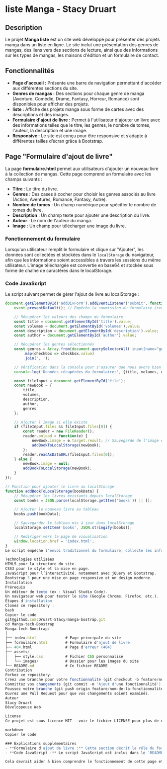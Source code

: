 # liste Manga  - Stacy Druart

## Description
Le projet **Manga liste** est un site web développé pour présenter des projets manga dans un liste en ligne. Le site inclut une présentation des genres de mangas, des liens vers des sections de lecture, ainsi que des informations sur les types de mangas, les maisons d'édition et un formulaire de contact.

## Fonctionnalités
- **Page d'accueil :** Présente une barre de navigation permettant d'accéder aux différentes sections du site.
- **Genres de mangas :** Des sections pour chaque genre de manga (Aventure, Comédie, Drame, Fantasy, Horreur, Romance) sont disponibles pour afficher des projets.
- **liste :** Affiche des projets manga sous forme de cartes avec des descriptions et des images.
- **Formulaire d'ajout de livre :** Permet à l'utilisateur d'ajouter un livre avec des informations telles que le titre, les genres, le nombre de tomes, l'auteur, la description et une image.
- **Responsive :** Le site est conçu pour être responsive et s’adapte à différentes tailles d’écran grâce à Bootstrap.

## Page "Formulaire d'ajout de livre"
La page **formulaire.html** permet aux utilisateurs d'ajouter un nouveau livre à la collection de mangas. Cette page comprend un formulaire avec les champs suivants :
- **Titre** : Le titre du livre.
- **Genres** : Des cases à cocher pour choisir les genres associés au livre (Action, Aventures, Romance, Fantasy, Autre).
- **Nombre de tomes** : Un champ numérique pour spécifier le nombre de tomes du livre.
- **Description** : Un champ texte pour ajouter une description du livre.
- **Auteur** : Le nom de l'auteur du manga.
- **Image** : Un champ pour télécharger une image du livre.

### Fonctionnement du formulaire
Lorsqu'un utilisateur remplit le formulaire et clique sur "Ajouter", les données sont collectées et stockées dans le `localStorage` du navigateur, afin que les informations soient accessibles à travers les sessions du même utilisateur. L'image téléchargée est convertie en base64 et stockée sous forme de chaîne de caractères dans le localStorage.

### Code JavaScript
Le script suivant permet de gérer l'ajout de livre au localStorage :

```javascript
document.getElementById('addDivForm').addEventListener('submit', function(event) {
    event.preventDefault(); // Empêche la soumission du formulaire (rechargement de la page)

    // Récupérer les valeurs des champs du formulaire
    const title = document.getElementById('title').value;
    const volumes = document.getElementById('volumes').value;
    const description = document.getElementById('description').value;
    const author = document.getElementById('author').value;

    // Récupérer les genres sélectionnés
    const genres = Array.from(document.querySelectorAll('input[name="genre"]:checked'))
        .map(checkbox => checkbox.value)
        .join(', ');

    // Vérification dans la console pour s'assurer que nous avons bien les valeurs
    console.log('Données récupérées du formulaire:', {title, volumes, description, author, genres});

    const fileInput = document.getElementById('file');
    const newBook = {
        title,
        volumes,
        description,
        author,
        genres
    };

    // Ajouter l'image si elle existe
    if (fileInput.files && fileInput.files[0]) {
        const reader = new FileReader();
        reader.onload = function(e) {
            newBook.image = e.target.result; // Sauvegarde de l'image en Base64
            addBookToLocalStorage(newBook);
        };
        reader.readAsDataURL(fileInput.files[0]);
    } else {
        newBook.image = null;
        addBookToLocalStorage(newBook);
    }
});

// Fonction pour ajouter le livre au localStorage
function addBookToLocalStorage(bookData) {
    // Récupérer les livres existants depuis localStorage
    const books = JSON.parse(localStorage.getItem('books')) || [];

    // Ajouter le nouveau livre au tableau
    books.push(bookData);

    // Sauvegarder le tableau mis à jour dans localStorage
    localStorage.setItem('books', JSON.stringify(books));

    // Rediriger vers la page de visualisation
    window.location.href = 'index.html';
}
Le script empêche l'envoi traditionnel du formulaire, collecte les informations et les ajoute au localStorage. Une fois les données enregistrées, l'utilisateur est redirigé vers la page d'accueil pour visualiser le livre ajouté.

Technologies utilisées
HTML5 pour la structure du site.
CSS3 pour le style et la mise en page.
JavaScript pour l’interactivité, notamment avec jQuery et Bootstrap.
Bootstrap 5 pour une mise en page responsive et un design moderne.
Installation
Prérequis
Un éditeur de texte (ex : Visual Studio Code).
Un navigateur web pour tester le site (Google Chrome, Firefox, etc.).
Étapes d'installation
Clonez ce repository :
bash
Copier le code
git@github.com:Druart-Stacy/manga-bostrap.git
cd Manga-tech-Boostrap
Manga-tech-Boostrap/
│
├── index.html             # Page principale du site
├── formulaire.html        # Formulaire d'ajout de livre
├── 404.html               # Page d'erreur (404)
├── assets/
│   ├── style.css          # Fichier CSS personnalisé
│   └── images/            # Dossier pour les images du site
└── README.md              # Ce fichier README
Contribution
Forkez ce repository.
Créez une branche pour votre fonctionnalité (git checkout -b feature/nom-de-la-fonctionnalité).
Committez vos changements (git commit -m 'Ajout d'une fonctionnalité').
Poussez votre branche (git push origin feature/nom-de-la-fonctionnalité).
Ouvrez une Pull Request pour que vos changements soient examinés.
Auteur
Stacy Druart
Développeuse Web

License
Ce projet est sous licence MIT - voir le fichier LICENSE pour plus de détails.

markdown
Copier le code

### Explications supplémentaires
- **Formulaire d'ajout de livre :** Cette section décrit le rôle du formulaire sur `formulaire.html`. Il permet aux utilisateurs de saisir des informations détaillées sur un manga, et ces informations sont ensuite enregistrées dans le `localStorage`.
- **Code JavaScript :** Le script JavaScript est inclus dans le `README.md` pour expliquer comment les données du formulaire sont manipulées et sauvegardées dans le `localStorage`.

Cela devrait aider à bien comprendre le fonctionnement de cette page et à l'intégrer dans le reste du projet !





